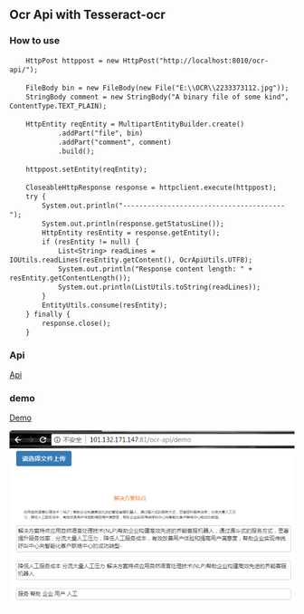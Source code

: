 ## Ocr Api with Tesseract-ocr
	
### How to use
```
	HttpPost httppost = new HttpPost("http://localhost:8010/ocr-api/");

    FileBody bin = new FileBody(new File("E:\\OCR\\2233373112.jpg"));
    StringBody comment = new StringBody("A binary file of some kind", ContentType.TEXT_PLAIN);

    HttpEntity reqEntity = MultipartEntityBuilder.create()
            .addPart("file", bin)
            .addPart("comment", comment)
            .build();

    httppost.setEntity(reqEntity);

    CloseableHttpResponse response = httpclient.execute(httppost);
    try {
        System.out.println("----------------------------------------");
        System.out.println(response.getStatusLine());
        HttpEntity resEntity = response.getEntity();
        if (resEntity != null) {
        	List<String> readLines = IOUtils.readLines(resEntity.getContent(), OcrApiUtils.UTF8);
            System.out.println("Response content length: " + resEntity.getContentLength());
            System.out.println(ListUtils.toString(readLines));
        }
        EntityUtils.consume(resEntity);
    } finally {
        response.close();
    }
```
	
### Api
[Api](http://101.132.171.147:81/ocr-api/swagger-ui.html)

### demo
[Demo](http://101.132.171.147:81/ocr-api/demo)

![Demo](src/main/resources/static/demo.png)